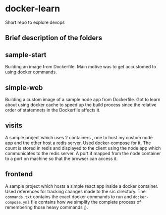 # docker-learn
Short repo to explore devops 

## Brief description of the folders

## sample-start
Building an image from Dockerfile. Main motive was to get accustomed to using docker commands.

## simple-web
Building a custom image of a sample node app from Dockerfile. Got to learn about using docker cache to speed up the build
process since the relative order of statemnets in the Dockerfile affects it.

## visits
A sample project which uses 2 containers , one to host my custom node app and the other host a redis server. Used 
docker-compose for it. The count is stored in redis and displayed to the client using the node app which communicates
to the redis server. A port if mapped from the node container to a port on machine so that the browser can access it.

## frontend
A sample project which hosts a simple react app inside a docker container. Used references for tracking changes made to the
src directory. The `commands.txt` contains the exact docker commands to run and `docker-compose.yml` file contains how we
simplify the complete process of remembering those heavy commands ;).


